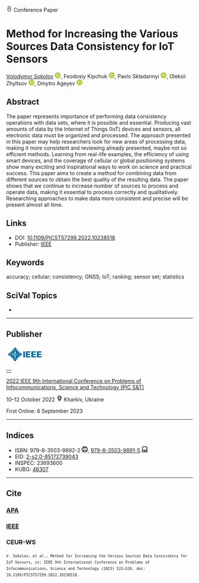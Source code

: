 <img src="/icons/lock.svg" width="16" height="16"> Conference Paper

# Method for Increasing the Various Sources Data Consistency for IoT Sensors

<a href="/">Volodymyr Sokolov</a> <a href="https://orcid.org/0000-0002-9349-7946" target="_blank"><img src="/icons/orcid.svg" width="16" height="16"></a>,
Feodosiy Kipchuk <a href="https://orcid.org/0000-0003-4816-9246" target="_blank"><img src="/icons/orcid.svg" width="16" height="16"></a>,
Pavlo Skladannyi <a href="https://orcid.org/0000-0002-7775-6039" target="_blank"><img src="/icons/orcid.svg" width="16" height="16"></a>,
Oleksii Zhyltsov <a href="https://orcid.org/0000-0002-7253-5990" target="_blank"><img src="/icons/orcid.svg" width="16" height="16"></a>,
Dmytro Ageyev <a href="https://orcid.org/0000-0002-2686-3854" target="_blank"><img src="/icons/orcid.svg" width="16" height="16"></a>

## Abstract

The paper represents importance of performing data consistency operations with data sets, where it is possible and essential. Producing vast amounts of data by the Internet of Things (IoT) devices and sensors, all electronic data must be organized and processed. The approach presented in this paper may help researchers look for new areas of processing data, making it more consistent and reviewing already presented, maybe not so efficient methods. Learning from real-life examples, the efficiency of using smart devices, and the coverage of cellular or global positioning systems show many exciting and inspirational ways to work on science and practical success. This paper aims to create a method for combining data from different sources to obtain the best quality of the resulting data. The paper shows that we continue to increase number of sources to process and operate data, making it essential to process correctly and qualitatively. Researching approaches to make data more consistent and precise will be present almost all time.

## Links

* DOI: [10.1109/PICST57299.2022.10238518](https://doi.org/10.1109/PICST57299.2022.10238518) 
* Publisher: [IEEE](https://ieeexplore.ieee.org/document/10238518)

## Keywords

accuracy; cellular; consistency; GNSS; IoT; ranking; sensor set; statistics

## SciVal Topics
-

***
## Publisher

<img src="/icons/ieee.svg" height="50">

<table>
<tr>
<td style="text-align: left;">
<span class="__dimensions_badge_embed__" data-doi="10.1109/PICST57299.2022.10238518" data-hide-zero-citations="true"></span><script async src="https://badge.dimensions.ai/badge.js" charset="utf-8"></script>
</td>
</tr>
</table>

[2022 IEEE 9th International Conference on Problems of Infocommunications, Science and Technology (PIC S&T)](https://ieeexplore.ieee.org/xpl/conhome/10238463/proceeding)

10–12 October 2022 <img src="/icons/location-pin.svg" width="16" height="16"> Kharkiv, Ukraine

First Online: 6 September 2023

***
## Indices

* ISBN: 979-8-3503-9892-2 <img src="/icons/print.svg" width="16" height="16">, [979-8-3503-9891-5](https://isbnsearch.org/isbn/979-8-3503-9891-5) <img src="/icons/online.svg" width="16" height="16">
* EID: [2-s2.0-85172739043](http://www.scopus.com/record/display.url?origin=inward&eid=2-s2.0-85172739043)
* INSPEC: 23693600
* KUBG: [46307](http://elibrary.kubg.edu.ua/id/eprint/46307/)

***
## Cite

### [APA](https://citation.crosscite.org/format?doi=10.1109/PICST57299.2022.10238518&style=apa&lang=en-US)

### [IEEE](https://citation.crosscite.org/format?doi=10.1109/PICST57299.2022.10238518&style=ieee&lang=en-US)

### CEUR-WS

<small>`V. Sokolov, et al., Method for Increasing the Various Sources Data Consistency for IoT Sensors, in: IEEE 9th International Conference on Problems of Infocommunications, Science and Technology (2023) 522–526. doi: 10.1109/PICST57299.2022.10238518.`</small>